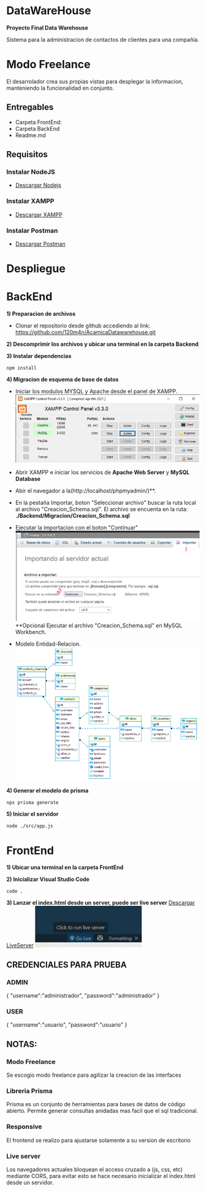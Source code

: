 # DataWareHouse
**Proyecto Final Data Warehouse**

Sistema para la administracion de contactos de clientes para una compañia.

# Modo Freelance
El desarrolador crea sus propias vistas para desplegar la informacion, manteniendo la funcionalidad en conjunto.


## Entregables
- Carpeta FrontEnd: 
- Carpeta BackEnd
- Readme.md

## Requisitos

### Instalar NodeJS
  - [Descargar Nodejs](https://nodejs.org/en/download/)

### Instalar XAMPP
  - [Descargar XAMPP](https://www.apachefriends.org/es/download.html)

### Instalar Postman
  - [Descargar Postman](https://www.postman.com/product/api-client/)

# Despliegue

# BackEnd
**1) Preparacion de archivos**

* Clonar el repositorio desde github accediendo al link: https://github.com/120m4n/AcamicaDatawarehouse.git

**2) Descomprimir los archivos y ubicar una terminal en la carpeta Backend**


**3) Instalar dependencias**
```
npm install
```

**4) Migracion de esquema de base de datos**
* Iniciar los modulos MYSQL y Apache desde el panel de XAMPP.
![Alt panel xampp](./Backend/Migracion/Panel_XAMPP.PNG?raw=true "Panel XAMPP")
* Abrir XAMPP e iniciar los servicios de **Apache Web Server** y **MySQL Database**
* Abir el navegador a la(http://localhost/phpmyadmin/)**.
* En la pestaña Importar, boton "Seleccionar archivo" buscar la ruta local al archivo "Creacion_Schema.sql". 
El archivo se encuenta en la ruta: **./Backend/Migracion/Creacion_Schema.sql**
* Ejecutar la importacion con el boton "Continuar"
![Alt importacion data](./Backend/Migracion/Importacion.PNG?raw=true "importacion data")
**Opcional
Ejecutar el archivo "Creacion_Schema.sql" en MySQL Workbench.

* Modelo Entidad-Relacion.
![Alt modelo ER](./Backend/Migracion/ER_Diagram.PNG?raw=true "Modelo ER")

**4) Generar el modelo de prisma**
```
npx prisma generate
```

**5) Iniciar el servidor**
```
node ./src/app.js
```

# FrontEnd

**1) Ubicar una terminal en la carpeta FrontEnd**

**2) Inicializar Visual Studio Code**
```
code .
```

**3) Lanzar el index.html desde un server, puede ser live server**
[Descargar LiveServer](https://marketplace.visualstudio.com/items?itemName=ritwickdey.LiveServer)
![Alt Live Server](./Backend/Migracion/LiveServer.png?raw=true "Live Server")

## CREDENCIALES PARA PRUEBA
### ADMIN
{
    "username":"administrador",
    "password":"administrador"
}

### USER
{
    "username":"usuario",
    "password":"usuario"
}


## NOTAS:
### Modo Freelance
Se escogio modo freelance para agilizar la creacion de las interfaces
### Libreria Prisma
Prisma es un conjunto de herramientas para bases de datos de código abierto. Permite generar consultas anidadas mas facil que el sql tradicional.
### Responsive
El frontend se realizo para ajustarse solamente a su version de escritorio
### Live server
Los navegadores actuales bloquean el acceso cruzado a (js, css, etc) mediante CORS, para evitar esto se hace necesario inicializar el index.html desde un servidor.


